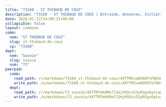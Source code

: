 ```yaml
---
title: "73160 - ST THIBAUD DE COUZ"
description: "73160 - ST THIBAUD DE COUZ | Entraide, Annonces, Initiatives"
date: 2020-01-11T14:09:21+09:00
collapsible: false
layout: commune
comm:
  nom: "ST THIBAUD DE COUZ"
  slug: st-thibaud-de-couz
  cp: "73160"
dept:
  nom: "Savoie"
  slug: savoie
  num: "73"
peerpad:
  comm:
    read_path: /r/markdown/73160_st-thibaud-de-couz/4XTTM2veWSN5PsF86SHTBqFds6q5YSVyJLq6vxmYzXrswWJLt
    write_path: /w/markdown/73160_st-thibaud-de-couz/4XTTM2veWSN5PsF86SHTBqFds6q5YSVyJLq6vxmYzXrswWJLt-K3TgTcUWCWdM15QKaLLLbPCE1pw2xWBoq3a9kBkjBWBCqPuRk3qRYu6rvefhRGF43GAUZTVPMvG75txpA4juj2QNjRWuE3thj8EkCBQt8vyJXeMamW5ykcyJ6TWXqAL4aYpECZ8G
  dept:
    read_path: /r/markdown/73_savoie/4XTTM7mk6MofJ1mjH5Dcs53yRSgs6qtxaWYjKD54ttqHGEMur
    write_path: /w/markdown/73_savoie/4XTTM7mk6MofJ1mjH5Dcs53yRSgs6qtxaWYjKD54ttqHGEMur-K3TgTorsK1WLw8S2EgnkoX8tJEgZgam6ANhvqrVqNfiz9fX8kbMKu5AF1rqzXyxMRZgoVPrb5EERe3PeBhqF1SBfP5G1PJnvsDUF2LQSxevobpkDM4djQDebTYoo6Yx53thenJpY
---
```


